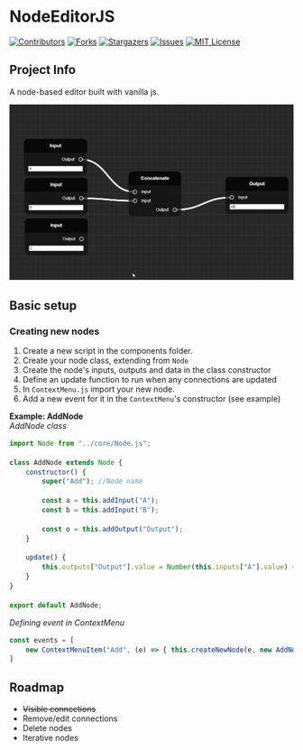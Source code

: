 # NodeEditorJS
[![Contributors][contributors-shield]][contributors-url]
[![Forks][forks-shield]][forks-url]
[![Stargazers][stars-shield]][stars-url]
[![Issues][issues-shield]][issues-url]
[![MIT License][license-shield]][license-url]

## Project Info   
A node-based editor built with vanilla js.

![node-hotswap](./git-imgs/hotswaps.gif)

## Basic setup  
### Creating new nodes
1. Create a new script in the components folder.
2. Create your node class, extending from `Node`
3. Create the node's inputs, outputs and data in the class constructor
4. Define an update function to run when any connections are updated
5. In `ContextMenu.js` import your new node.
6. Add a new event for it in the `ContextMenu`'s constructor (see example)  

**Example: AddNode**  
*AddNode class*
```js
import Node from "../core/Node.js";

class AddNode extends Node {
    constructor() {
        super("Add"); //Node name

        const a = this.addInput("A");
        const b = this.addInput("B");

        const o = this.addOutput("Output");
    }

    update() {
        this.outputs["Output"].value = Number(this.inputs["A"].value) + Number(this.inputs["B"].value);
    }
}

export default AddNode;
```

*Defining event in ContextMenu*
```js
const events = [
    new ContextMenuItem("Add", (e) => { this.createNewNode(e, new AddNode()) })
]
```  

## Roadmap  
- ~~Visible connections~~
- Remove/edit connections
- Delete nodes
- Iterative nodes

[contributors-shield]: https://img.shields.io/github/contributors/ZeppelinGames/NodeEditorJS.svg?style=for-the-badge
[contributors-url]: https://github.com/ZeppelinGames/NodeEditorJS/graphs/contributors
[forks-shield]: https://img.shields.io/github/forks/ZeppelinGames/NodeEditorJS.svg?style=for-the-badge
[forks-url]: https://github.com/ZeppelinGames/NodeEditorJS/network/members
[stars-shield]: https://img.shields.io/github/stars/ZeppelinGames/NodeEditorJS.svg?style=for-the-badge
[stars-url]: https://github.com/ZeppelinGames/NodeEditorJS/stargazers
[issues-shield]: https://img.shields.io/github/issues/ZeppelinGames/NodeEditorJS.svg?style=for-the-badge
[issues-url]: https://github.com/ZeppelinGames/NodeEditorJS/issues
[license-shield]: https://img.shields.io/github/license/ZeppelinGames/NodeEditorJS.svg?style=for-the-badge
[license-url]: https://github.com/ZeppelinGames/NodeEditorJS/blob/master/LICENSE